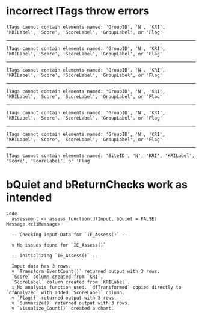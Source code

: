 # incorrect lTags throw errors

    lTags cannot contain elements named: 'GroupID', 'N', 'KRI', 'KRILabel', 'Score', 'ScoreLabel', 'GroupLabel', or 'Flag'

---

    lTags cannot contain elements named: 'GroupID', 'N', 'KRI', 'KRILabel', 'Score', 'ScoreLabel', 'GroupLabel', or 'Flag'

---

    lTags cannot contain elements named: 'GroupID', 'N', 'KRI', 'KRILabel', 'Score', 'ScoreLabel', 'GroupLabel', or 'Flag'

---

    lTags cannot contain elements named: 'GroupID', 'N', 'KRI', 'KRILabel', 'Score', 'ScoreLabel', 'GroupLabel', or 'Flag'

---

    lTags cannot contain elements named: 'GroupID', 'N', 'KRI', 'KRILabel', 'Score', 'ScoreLabel', 'GroupLabel', or 'Flag'

---

    lTags cannot contain elements named: 'GroupID', 'N', 'KRI', 'KRILabel', 'Score', 'ScoreLabel', 'GroupLabel', or 'Flag'

---

    lTags cannot contain elements named: 'SiteID', 'N', 'KRI', 'KRILabel', 'Score', 'ScoreLabel', or 'Flag'

# bQuiet and bReturnChecks work as intended

    Code
      assessment <- assess_function(dfInput, bQuiet = FALSE)
    Message <cliMessage>
      
      -- Checking Input Data for `IE_Assess()` --
      
      v No issues found for `IE_Assess()`
      
      -- Initializing `IE_Assess()` --
      
      Input data has 3 rows.
      v `Transform_EventCount()` returned output with 3 rows.
      `Score` column created from `KRI`.
      `ScoreLabel` column created from `KRILabel`.
      i No analysis function used. `dfTransformed` copied directly to `dfAnalyzed` with added `ScoreLabel` column.
      v `Flag()` returned output with 3 rows.
      v `Summarize()` returned output with 3 rows.
      v `Visualize_Count()` created a chart.

